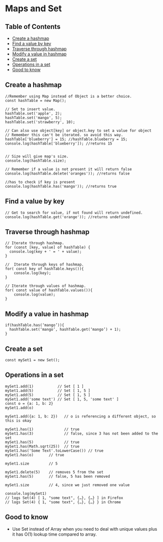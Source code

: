 # Maps and Set

## Table of Contents

- [Create a hashmap](#create-a-hashmap)
- [Find a value by key](#find-a-value-by-key)
- [Traverse through hashmap](#traverse-through-hashmap)
- [Modify a value in hashmap](#modify-a-value-in)
- [Create a set](#create-a-set)
- [Operations in a set](#operations-in-a-set)
- [Good to know](#good-to-know)

## Create a hashmap

```
//Remember using Map instead of Object is a better choice.
const hashTable = new Map();

// Set to insert value.
hashTable.set('apple', 2);
hashTable.set('mango', 5);
hashTable.set('strawberry', 10);

// Can also use object[key] or object.key to set a value for object
// Remember this can't be iterated. so avoid this way.
hashTable['blueberry'] = 15; //hashTable.blueberry = 15;
console.log(hashTable['blueberry']); //returns 15


// Size will give map's size.
console.log(hashTable.size);

// Remember if a value is not present it will return false
console.log(hashTable.delete('oranges')); //returns false

//has to check if key is present
console.log(hashTable.has('mango')); //returns true
```

## Find a value by key

```
// Get to search for value, if not found will return undefined.
console.log(hashTable.get('orange')); //returns undefined
```

## Traverse through hashmap

```
// Iterate through hashmap.
for (const [key, value] of hashTable) {
  console.log(key + ' = ' + value);
}
```

```
//  Iterate through keys of hashmap.
for( const key of hashTable.keys()){
	console.log(key);
}
```

```
// Iterate through values of hashmap.
for( const value of hashTable.values()){
	console.log(value);
}
```

## Modify a value in hashmap

```
if(hashTable.has(‘mango’)){
  hashTable.set(‘mango’, hashTable.get(‘mango’) + 1);
}
```

## Create a set

```
const mySet1 = new Set();
```

## Operations in a set

```
mySet1.add(1)           // Set [ 1 ]
mySet1.add(5)           // Set [ 1, 5 ]
mySet1.add(5)           // Set [ 1, 5 ]
mySet1.add('some text') // Set [ 1, 5, 'some text' ]
const o = {a: 1, b: 2}
mySet1.add(o)

mySet1.add({a: 1, b: 2})   // o is referencing a different object, so this is okay

mySet1.has(1)              // true
mySet1.has(3)              // false, since 3 has not been added to the set
mySet1.has(5)              // true
mySet1.has(Math.sqrt(25))  // true
mySet1.has('Some Text'.toLowerCase()) // true
mySet1.has(o)       // true

mySet1.size         // 5

mySet1.delete(5)    // removes 5 from the set
mySet1.has(5)       // false, 5 has been removed

mySet1.size         // 4, since we just removed one value

console.log(mySet1)
// logs Set(4) [ 1, "some text", {…}, {…} ] in Firefox
// logs Set(4) { 1, "some text", {…}, {…} } in Chrome
```

## Good to know

- Use Set instead of Array when you need to deal with unique values plus it has O(1) lookup time compared to array.
